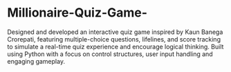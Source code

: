 # Millionaire-Quiz-Game-
 Designed and developed an interactive quiz game inspired by Kaun Banega Crorepati, featuring multiple-choice  questions, lifelines, and score tracking to simulate a real-time quiz experience and encourage logical thinking.  Built using Python with a focus on control structures, user input handling and  engaging gameplay.
